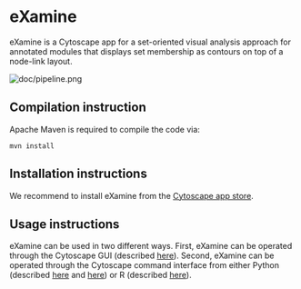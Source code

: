 eXamine
=======

eXamine is a Cytoscape app for a set-oriented visual analysis approach for annotated modules that displays set membership as contours on top of a node-link layout.

![doc/pipeline.png](Pipeline)

Compilation instruction
-----------------------

Apache Maven is required to compile the code via:

    mvn install

Installation instructions
-------------------------

We recommend to install eXamine from the [Cytoscape app store](http://apps.cytoscape.org/apps/examine).

Usage instructions
------------------

eXamine can be used in two different ways. First, eXamine can be operated through the Cytoscape GUI (described [here](doc/tutorial/tutorial.pdf)). Second, eXamine can be operated through the Cytoscape command interface from either Python (described [here](doc/tutorial/eXamineTutorial.ipynb) and [here](doc/tutorial/eXamineTutorial2.pdf)) or R (described [here](doc/tutorial/eXamineTutorial_R.Rmd)).
